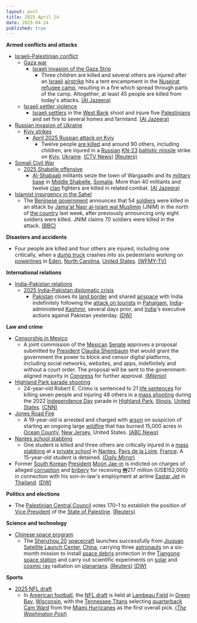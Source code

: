 ```yaml
---
layout: post
title: 2025 April 24
date: 2025-04-24
published: true
---
```



**Armed conflicts and attacks**

* [Israeli–Palestinian conflict](https://en.wikipedia.org/wiki/Israeli%E2%80%93Palestinian_conflict "Israeli–Palestinian conflict")
  + [Gaza war](https://en.wikipedia.org/wiki/Gaza_war "Gaza war")
    - [Israeli invasion of the Gaza Strip](https://en.wikipedia.org/wiki/Israeli_invasion_of_the_Gaza_Strip "Israeli invasion of the Gaza Strip")
      * Three children are killed and several others are injured after an [Israeli](https://en.wikipedia.org/wiki/Israel "Israel") [airstrike](https://en.wikipedia.org/wiki/Airstrike "Airstrike") hits a tent encampment in the [Nuseirat refugee camp](https://en.wikipedia.org/wiki/Nuseirat_refugee_camp "Nuseirat refugee camp"), resulting in a fire which spread through parts of the camp. Altogether, at least 45 people are killed from today's attacks. [(Al Jazeera)](https://aje.io/v8wiq7?update=3664963)
  + [Israeli settler violence](https://en.wikipedia.org/wiki/Israeli_settler_violence "Israeli settler violence")
    - [Israeli settlers](https://en.wikipedia.org/wiki/Israeli_settlers "Israeli settlers") in the [West Bank](https://en.wikipedia.org/wiki/West_Bank "West Bank") shoot and injure five [Palestinians](https://en.wikipedia.org/wiki/Palestinians "Palestinians") and set fire to several homes and farmland. [(Al Jazeera)](https://aje.io/v8wiq7?update=3664921)
* [Russian invasion of Ukraine](https://en.wikipedia.org/wiki/Russian_invasion_of_Ukraine "Russian invasion of Ukraine")
  + [Kyiv strikes](https://en.wikipedia.org/wiki/Kyiv_strikes_%282022%E2%80%93present%29 "Kyiv strikes (2022–present)")
    - [April 2025 Russian attack on Kyiv](https://en.wikipedia.org/wiki/April_2025_Russian_attack_on_Kyiv "April 2025 Russian attack on Kyiv")
      * Twelve people [are killed](https://en.wikipedia.org/wiki/Attacks_on_civilians_in_the_Russian_invasion_of_Ukraine "Attacks on civilians in the Russian invasion of Ukraine") and around 90 others, including children, are injured in a [Russian](https://en.wikipedia.org/wiki/Russian_Armed_Forces "Russian Armed Forces") [KN-23](https://en.wikipedia.org/wiki/Hwasong-11A "Hwasong-11A") [ballistic missile](https://en.wikipedia.org/wiki/Ballistic_missile "Ballistic missile") strike on [Kyiv](https://en.wikipedia.org/wiki/Kyiv "Kyiv"), [Ukraine](https://en.wikipedia.org/wiki/Ukraine "Ukraine"). [(CTV News)](https://www.ctvnews.ca/world/russia-ukraine-war/article/russian-strike-on-kyiv-kills-12-in-biggest-attack-on-ukrainian-capital-since-last-summer/) [(Reuters)](https://www.reuters.com/world/europe/missile-that-killed-eight-russian-strike-kyiv-was-nkorean-kyiv-source-says-2025-04-24/)
* [Somali Civil War](https://en.wikipedia.org/wiki/Somali_Civil_War_%282009%E2%80%93present%29 "Somali Civil War (2009–present)")
  + [2025 Shabelle offensive](https://en.wikipedia.org/wiki/2025_Shabelle_offensive "2025 Shabelle offensive")
    - [Al-Shabaab](https://en.wikipedia.org/wiki/Al-Shabaab_%28militant_group%29 "Al-Shabaab (militant group)") militants seize the town of Wargaadhi and its [military base](https://en.wikipedia.org/wiki/Military_base "Military base") in [Middle Shabelle](https://en.wikipedia.org/wiki/Middle_Shabelle "Middle Shabelle"), [Somalia](https://en.wikipedia.org/wiki/Somalia "Somalia"). More than 40 militants and twelve [clan](https://en.wikipedia.org/wiki/Somali_clans "Somali clans") fighters are killed in related combat. [(Al Jazeera)](https://www.aljazeera.com/news/2025/4/24/al-shabab-battles-somalias-army-for-strategic-military-base)
* [Islamist insurgency in the Sahel](https://en.wikipedia.org/wiki/Islamist_insurgency_in_the_Sahel "Islamist insurgency in the Sahel")
  + The [Beninese government](https://en.wikipedia.org/wiki/Politics_of_Benin "Politics of Benin") announces that 54 [soldiers](https://en.wikipedia.org/wiki/Benin_Armed_Forces "Benin Armed Forces") were killed in an attack by [Jama'at Nasr al-Islam wal Muslimin](https://en.wikipedia.org/wiki/Jama%27at_Nasr_al-Islam_wal_Muslimin "Jama'at Nasr al-Islam wal Muslimin") (JNIM) in the north of [the country](https://en.wikipedia.org/wiki/Benin "Benin") last week, after previously announcing only eight soldiers were killed. JNIM claims 70 soldiers were killed in the attack. [(BBC)](https://www.bbc.com/news/articles/c4grjgkxn9vo)

**Disasters and accidents**

* Four people are killed and four others are injured, including one critically, when a [dump truck](https://en.wikipedia.org/wiki/Dump_truck "Dump truck") crashes into six pedestrians working on [powerlines](https://en.wikipedia.org/wiki/Overhead_power_line "Overhead power line") in [Eden](https://en.wikipedia.org/wiki/Eden%2C_North_Carolina "Eden, North Carolina"), [North Carolina](https://en.wikipedia.org/wiki/North_Carolina "North Carolina"), [United States](https://en.wikipedia.org/wiki/United_States "United States"). [(WFMY-TV)](https://www.wfmynews2.com/article/news/traffic/crash-eden-nc-multiple-roads-closed-police-investigating/83-a6e1843e-1cb7-4bbb-8393-61d3a73ce290)

**International relations**

* [India–Pakistan relations](https://en.wikipedia.org/wiki/India%E2%80%93Pakistan_relations "India–Pakistan relations")
  + [2025 India–Pakistan diplomatic crisis](https://en.wikipedia.org/wiki/2025_India%E2%80%93Pakistan_diplomatic_crisis "2025 India–Pakistan diplomatic crisis")
    - [Pakistan](https://en.wikipedia.org/wiki/Pakistan "Pakistan") closes its [land border](https://en.wikipedia.org/wiki/India%E2%80%93Pakistan_border "India–Pakistan border") and shared [airspace](https://en.wikipedia.org/wiki/Airspace "Airspace") with India indefinitely following the [attack on tourists](https://en.wikipedia.org/wiki/2025_Pahalgam_attack "2025 Pahalgam attack") in [Pahalgam](https://en.wikipedia.org/wiki/Pahalgam "Pahalgam"), [India](https://en.wikipedia.org/wiki/India "India")-administered [Kashmir](https://en.wikipedia.org/wiki/Jammu_and_Kashmir_%28union_territory%29 "Jammu and Kashmir (union territory)"), several days prior, and [India](https://en.wikipedia.org/wiki/Government_of_India "Government of India")'s executive actions against Pakistan yesterday. [(DW)](https://www.dw.com/en/pahalgam-attack-pakistan-closes-land-air-borders-to-india/live-72328930)

**Law and crime**

* [Censorship in Mexico](https://en.wikipedia.org/wiki/Censorship_in_Mexico "Censorship in Mexico")
  + A joint commission of the [Mexican](https://en.wikipedia.org/wiki/Mexico "Mexico") [Senate](https://en.wikipedia.org/wiki/Senate_%28Mexico%29 "Senate (Mexico)") approves a proposal submitted by [President](https://en.wikipedia.org/wiki/President_of_Mexico "President of Mexico") [Claudia Sheinbaum](https://en.wikipedia.org/wiki/Claudia_Sheinbaum "Claudia Sheinbaum") that would grant the government the power to block and censor digital platforms, including social networks, websites, and apps, indefinitely and without a court order. The proposal will be sent to the government-aligned majority in [Congress](https://en.wikipedia.org/wiki/Congress_%28Mexico%29 "Congress (Mexico)") for further approval. [(*Milenio*)](https://www.milenio.com/politica/comisiones-del-senado-avalan-ley-de-telecomunicaciones)
* [Highland Park parade shooting](https://en.wikipedia.org/wiki/Highland_Park_parade_shooting "Highland Park parade shooting")
  + 24-year-old Robert E. Crimo is sentenced to 21 [life sentences](https://en.wikipedia.org/wiki/Life_imprisonment "Life imprisonment") for killing seven people and injuring 48 others in a [mass shooting](https://en.wikipedia.org/wiki/Mass_shooting "Mass shooting") during the 2022 [Independence Day](https://en.wikipedia.org/wiki/Independence_Day_%28United_States%29 "Independence Day (United States)") parade in [Highland Park](https://en.wikipedia.org/wiki/Highland_Park%2C_Illinois "Highland Park, Illinois"), [Illinois](https://en.wikipedia.org/wiki/Illinois "Illinois"), [United States](https://en.wikipedia.org/wiki/United_States "United States"). [(CNN)](https://www.cnn.com/2025/04/24/us/robert-crimo-iii-july-fourth-parade-shooter-to-be-sentenced/index.html)
* [Jones Road Fire](https://en.wikipedia.org/wiki/Jones_Road_Fire "Jones Road Fire")
  + A 19-year-old is arrested and charged with [arson](https://en.wikipedia.org/wiki/Arson "Arson") on suspicion of starting an ongoing large [wildfire](https://en.wikipedia.org/wiki/Wildfire "Wildfire") that has burned 15,000 acres in [Ocean County](https://en.wikipedia.org/wiki/Ocean_County%2C_New_Jersey "Ocean County, New Jersey"), [New Jersey](https://en.wikipedia.org/wiki/New_Jersey "New Jersey"), United States. [(ABC News)](https://abcnews.go.com/US/13000-acres-burned-new-jersey-smoke-expected-hit/story?id=121115949)
* [Nantes school stabbing](https://en.wikipedia.org/wiki/Nantes_school_stabbing "Nantes school stabbing")
  + One student is killed and three others are critically injured in a [mass stabbing](https://en.wikipedia.org/wiki/Mass_stabbing "Mass stabbing") at a [private school](https://en.wikipedia.org/wiki/Private_school "Private school") in [Nantes](https://en.wikipedia.org/wiki/Nantes "Nantes"), [Pays de la Loire](https://en.wikipedia.org/wiki/Pays_de_la_Loire "Pays de la Loire"), [France](https://en.wikipedia.org/wiki/France "France"). A 15-year-old student is detained. [(*Daily Mirror*)](https://www.mirror.co.uk/news/world-news/breaking-nantes-school-stabbing-one-35095063)
* Former [South Korean](https://en.wikipedia.org/wiki/South_Korea "South Korea") [President](https://en.wikipedia.org/wiki/President_of_South_Korea "President of South Korea") [Moon Jae-in](https://en.wikipedia.org/wiki/Moon_Jae-in "Moon Jae-in") is indicted on charges of alleged [corruption](https://en.wikipedia.org/wiki/Corruption "Corruption") and [bribery](https://en.wikipedia.org/wiki/Bribery "Bribery") for receiving [₩](https://en.wikipedia.org/wiki/South_Korean_won "South Korean won")217 million (US$152,000) in connection with his son-in-law's employment at airline [Eastar Jet](https://en.wikipedia.org/wiki/Eastar_Jet "Eastar Jet") in [Thailand](https://en.wikipedia.org/wiki/Thailand "Thailand"). [(DW)](https://www.dw.com/en/south-korea-former-president-moon-indicted-for-bribery/a-72328199)

**Politics and elections**

* The [Palestinian Central Council](https://en.wikipedia.org/wiki/Palestinian_Central_Council "Palestinian Central Council") votes 170–1 to establish the position of [Vice President](https://en.wikipedia.org/wiki/Vice_President_of_the_State_of_Palestine "Vice President of the State of Palestine") of the [State of Palestine](https://en.wikipedia.org/wiki/State_of_Palestine "State of Palestine"). [(Reuters)](https://www.reuters.com/world/middle-east/palestinians-establish-vice-presidency-post-no-candidate-named-yet-2025-04-24/)

**Science and technology**

* [Chinese space program](https://en.wikipedia.org/wiki/Chinese_space_program "Chinese space program")
  + The [Shenzhou 20](https://en.wikipedia.org/wiki/Shenzhou_20 "Shenzhou 20") [spacecraft](https://en.wikipedia.org/wiki/Spacecraft "Spacecraft") launches successfully from [Jiuquan Satellite Launch Center](https://en.wikipedia.org/wiki/Jiuquan_Satellite_Launch_Center "Jiuquan Satellite Launch Center"), [China](https://en.wikipedia.org/wiki/China "China"), carrying three [astronauts](https://en.wikipedia.org/wiki/China_National_Space_Administration "China National Space Administration") on a six-month mission to install [space debris](https://en.wikipedia.org/wiki/Space_debris "Space debris") protection in the [Tiangong space station](https://en.wikipedia.org/wiki/Tiangong_space_station "Tiangong space station") and carry out scientific experiments on [solar](https://en.wikipedia.org/wiki/Solar_irradiance "Solar irradiance") and [cosmic ray](https://en.wikipedia.org/wiki/Cosmic_ray "Cosmic ray") radiation on [planarians](https://en.wikipedia.org/wiki/Planarian "Planarian"). [(Reuters)](https://www.reuters.com/business/media-telecom/china-launches-shenzhou-20-mission-chinese-space-station-state-media-reports-2025-04-24/) [(DW)](https://www.dw.com/en/china-sends-3-astronauts-off-to-space/a-72335837)

**Sports**

* [2025 NFL draft](https://en.wikipedia.org/wiki/2025_NFL_draft "2025 NFL draft")
  + In [American football](https://en.wikipedia.org/wiki/American_football "American football"), the [NFL draft](https://en.wikipedia.org/wiki/NFL_draft "NFL draft") is held at [Lambeau Field](https://en.wikipedia.org/wiki/Lambeau_Field "Lambeau Field") in [Green Bay](https://en.wikipedia.org/wiki/Green_Bay%2C_Wisconsin "Green Bay, Wisconsin"), [Wisconsin](https://en.wikipedia.org/wiki/Wisconsin "Wisconsin"), with the [Tennessee Titans](https://en.wikipedia.org/wiki/Tennessee_Titans "Tennessee Titans") selecting [quarterback](https://en.wikipedia.org/wiki/Quarterback "Quarterback") [Cam Ward](https://en.wikipedia.org/wiki/Cam_Ward_%28American_football%29 "Cam Ward (American football)") from the [Miami Hurricanes](https://en.wikipedia.org/wiki/Miami_Hurricanes_football "Miami Hurricanes football") as the first overall pick. [(*The Washington Post*)](https://www.washingtonpost.com/sports/2025/04/24/nfl-draft-live-updates-picks-analysis/)
